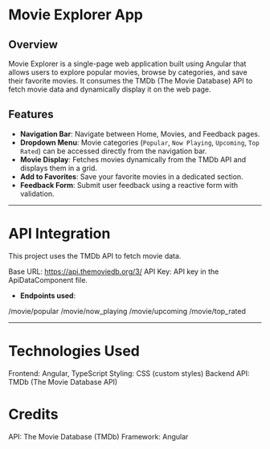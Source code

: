 # Movie Explorer App

## Overview
Movie Explorer is a single-page web application built using Angular that allows users to explore popular movies, browse by categories, and save their favorite movies. It consumes the TMDb (The Movie Database) API to fetch movie data and dynamically display it on the web page.

## Features
- **Navigation Bar**: Navigate between Home, Movies, and Feedback pages.
- **Dropdown Menu**: Movie categories (`Popular`, `Now Playing`, `Upcoming`, `Top Rated`) can be accessed directly from the navigation bar.
- **Movie Display**: Fetches movies dynamically from the TMDb API and displays them in a grid.
- **Add to Favorites**: Save your favorite movies in a dedicated section.
- **Feedback Form**: Submit user feedback using a reactive form with validation.

---

# API Integration
This project uses the TMDb API to fetch movie data.

Base URL: https://api.themoviedb.org/3/
API Key: API key in the ApiDataComponent file.
- **Endpoints used**:

/movie/popular
/movie/now_playing
/movie/upcoming
/movie/top_rated

----

# Technologies Used
Frontend: Angular, TypeScript
Styling: CSS (custom styles)
Backend API: TMDb (The Movie Database API)

# Credits
API: The Movie Database (TMDb)
Framework: Angular
